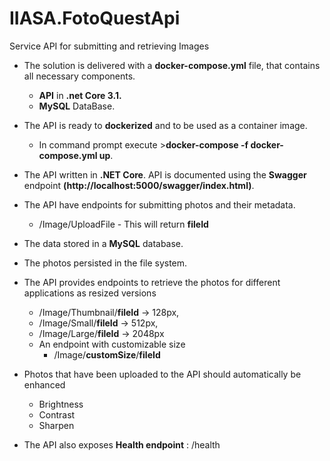 ﻿# IIASA.FotoQuestApi
Service API for submitting and retrieving Images


- The solution is delivered with a **docker-compose.yml** file, that contains all necessary components. 
  - **API** in **.net Core 3.1.**
  - **MySQL** DataBase.
- The API is ready to **dockerized** and to be used as a container image.
  - In command prompt execute >**docker-compose -f docker-compose.yml up**.
- The API written in **.NET Core**. API is documented using the **Swagger** endpoint **(http://localhost:5000/swagger/index.html)**.
- The API have endpoints for submitting photos and their metadata.
  - /Image/UploadFile - This will return **fileId**
- The data stored in a **MySQL** database.
- The photos persisted in the file system.
- The API provides endpoints to retrieve the photos for different applications as resized versions 
  - ​/Image​/Thumbnail​/**fileId** -> 128px, 
  - ​/Image​/Small​/**fileId** -> 512px, 
  - /Image​/Large/**fileId** -> 2048px
  - An endpoint with customizable size 
    - ​/Image​/**customSize**​/**fileId**
 
- Photos that have been uploaded to the API should automatically be enhanced 
  - Brightness
  - Contrast
  - Sharpen
- The API also exposes **Health endpoint** : /health